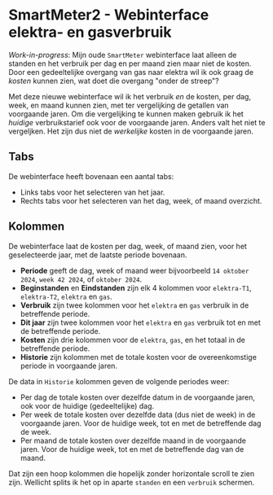 # SmartMeter2 - Webinterface elektra- en gasverbruik
*Work-in-progress*: Mijn oude `SmartMeter` webinterface laat alleen de standen en het verbruik per dag en per maand zien maar niet de kosten.
Door een gedeeltelijke overgang van gas naar elektra wil ik ook graag de *kosten* kunnen zien, wat doet die overgang "onder de streep"?

Met deze nieuwe webinterface wil ik het verbruik *en* de kosten, per dag, week, en maand kunnen zien, met ter vergelijking de getallen van voorgaande jaren.
Om die vergelijking te kunnen maken gebruik ik het *huidige* verbruikstarief ook voor de voorgaande jaren. Anders valt het niet te vergeljken.
Het zijn dus niet de *werkelijke* kosten in de voorgaande jaren.

## Tabs
De webinterface heeft bovenaan een aantal tabs:
- Links tabs voor het selecteren van het jaar.
- Rechts tabs voor het selecteren van het dag, week, of maand overzicht.

## Kolommen
De webinterface laat de kosten per dag, week, of maand zien, voor het geselecteerde jaar, met de laatste periode bovenaan.
- **Periode** geeft de dag, week of maand weer bijvoorbeeld `14 oktober 2024`, `week 42 2024`, of `oktober 2024`.
- **Beginstanden** en **Eindstanden** zijn elk 4 kolommen voor `elektra-T1`, `elektra-T2`, `elektra` en `gas`.
- **Verbruik** zijn twee kolommen voor het `elektra` en `gas` verbruik in de betreffende periode.
- **Dit jaar** zijn twee kolommen voor het `elektra` en `gas` verbruik tot en met de betreffende periode.
- **Kosten** zijn drie kolommen voor de `elektra`, `gas`, en het totaal in de betreffende periode.
- **Historie** zijn kolommen met de totale kosten voor de overeenkomstige periode in voorgaande jaren.

De data in `Historie` kolommen geven de volgende periodes weer:
- Per dag de totale kosten over dezelfde datum in de voorgaande jaren, ook voor de huidige (gedeeltelijke) dag.
- Per week de totale kosten over dezelfde data (dus niet de week) in de voorgaande jaren. Voor de huidige week, tot en met de betreffende dag de week.
- Per maand de totale kosten over dezelfde maand in de voorgaande jaren. Voor de huidige week, tot en met de betreffende dag van de maand.

Dat zijn een hoop kolommen die hopelijk zonder horizontale scroll te zien zijn. 
Wellicht splits ik het op in aparte `standen` en een `verbruik` schermen.

